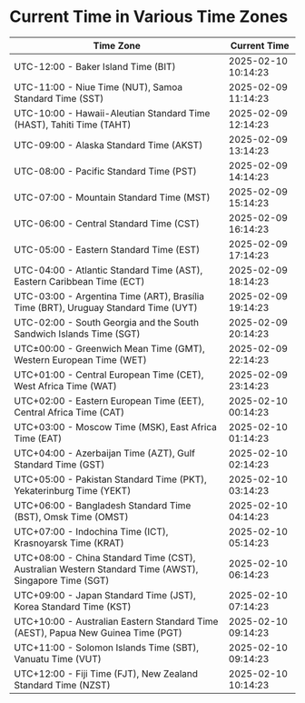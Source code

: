 # Current Time in Various Time Zones

| Time Zone | Current Time |
|-----------|--------------|
| UTC-12:00 - Baker Island Time (BIT) | 2025-02-10 10:14:23 |
| UTC-11:00 - Niue Time (NUT), Samoa Standard Time (SST) | 2025-02-09 11:14:23 |
| UTC-10:00 - Hawaii-Aleutian Standard Time (HAST), Tahiti Time (TAHT) | 2025-02-09 12:14:23 |
| UTC-09:00 - Alaska Standard Time (AKST) | 2025-02-09 13:14:23 |
| UTC-08:00 - Pacific Standard Time (PST) | 2025-02-09 14:14:23 |
| UTC-07:00 - Mountain Standard Time (MST) | 2025-02-09 15:14:23 |
| UTC-06:00 - Central Standard Time (CST) | 2025-02-09 16:14:23 |
| UTC-05:00 - Eastern Standard Time (EST) | 2025-02-09 17:14:23 |
| UTC-04:00 - Atlantic Standard Time (AST), Eastern Caribbean Time (ECT) | 2025-02-09 18:14:23 |
| UTC-03:00 - Argentina Time (ART), Brasília Time (BRT), Uruguay Standard Time (UYT) | 2025-02-09 19:14:23 |
| UTC-02:00 - South Georgia and the South Sandwich Islands Time (SGT) | 2025-02-09 20:14:23 |
| UTC±00:00 - Greenwich Mean Time (GMT), Western European Time (WET) | 2025-02-09 22:14:23 |
| UTC+01:00 - Central European Time (CET), West Africa Time (WAT) | 2025-02-09 23:14:23 |
| UTC+02:00 - Eastern European Time (EET), Central Africa Time (CAT) | 2025-02-10 00:14:23 |
| UTC+03:00 - Moscow Time (MSK), East Africa Time (EAT) | 2025-02-10 01:14:23 |
| UTC+04:00 - Azerbaijan Time (AZT), Gulf Standard Time (GST) | 2025-02-10 02:14:23 |
| UTC+05:00 - Pakistan Standard Time (PKT), Yekaterinburg Time (YEKT) | 2025-02-10 03:14:23 |
| UTC+06:00 - Bangladesh Standard Time (BST), Omsk Time (OMST) | 2025-02-10 04:14:23 |
| UTC+07:00 - Indochina Time (ICT), Krasnoyarsk Time (KRAT) | 2025-02-10 05:14:23 |
| UTC+08:00 - China Standard Time (CST), Australian Western Standard Time (AWST), Singapore Time (SGT) | 2025-02-10 06:14:23 |
| UTC+09:00 - Japan Standard Time (JST), Korea Standard Time (KST) | 2025-02-10 07:14:23 |
| UTC+10:00 - Australian Eastern Standard Time (AEST), Papua New Guinea Time (PGT) | 2025-02-10 09:14:23 |
| UTC+11:00 - Solomon Islands Time (SBT), Vanuatu Time (VUT) | 2025-02-10 09:14:23 |
| UTC+12:00 - Fiji Time (FJT), New Zealand Standard Time (NZST) | 2025-02-10 10:14:23 |
